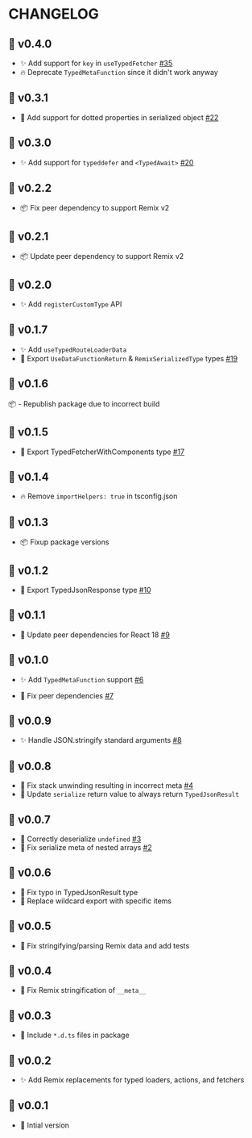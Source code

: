 # CHANGELOG

## 🚀 v0.4.0

- ✨ Add support for `key` in `useTypedFetcher` [#35](https://github.com/kiliman/remix-typedjson/issues/35)
- 🔥 Deprecate `TypedMetaFunction` since it didn't work anyway

## 🚀 v0.3.1

- 🐛 Add support for dotted properties in serialized object [#22](https://github.com/kiliman/remix-typedjson/issues/22)

## 🚀 v0.3.0

- ✨ Add support for `typeddefer` and `<TypedAwait>` [#20](https://github.com/kiliman/remix-typedjson/issues/20)

## 🚀 v0.2.2

- 📦 Fix peer dependency to support Remix v2

## 🚀 v0.2.1

- 📦 Update peer dependency to support Remix v2

## 🚀 v0.2.0

- ✨ Add `registerCustomType` API

## 🚀 v0.1.7

- ✨ Add `useTypedRouteLoaderData`
- 🔨 Export `UseDataFunctionReturn` & `RemixSerializedType` types [#19](https://github.com/kiliman/remix-typedjson/pull/19)

## 🚀 v0.1.6

📦 - Republish package due to incorrect build

## 🚀 v0.1.5

- 🔨 Export TypedFetcherWithComponents type [#17](https://github.com/kiliman/remix-typedjson/pull/17)

## 🚀 v0.1.4

- 🔥 Remove `importHelpers: true` in tsconfig.json

## 🚀 v0.1.3

- 📦 Fixup package versions

## 🚀 v0.1.2

- 🔨 Export TypedJsonResponse type [#10](https://github.com/kiliman/remix-typedjson/issues/10)

## 🚀 v0.1.1

- 🔨 Update peer dependencies for React 18 [#9](https://github.com/kiliman/remix-typedjson/pull/9)

## 🚀 v0.1.0

- ✨ Add `TypedMetaFunction` support [#6](https://github.com/kiliman/remix-typedjson/issue/6)

- 🐛 Fix peer dependencies [#7](https://github.com/kiliman/remix-typedjson/issues/7)

## 🚀 v0.0.9

- ✨ Handle JSON.stringify standard arguments [#8](https://github.com/kiliman/remix-typedjson/pull/9)

## 🚀 v0.0.8

- 🐛 Fix stack unwinding resulting in incorrect meta [#4](https://github.com/kiliman/remix-typedjson/issues/4)
- 🔨 Update `serialize` return value to always return `TypedJsonResult`

## 🚀 v0.0.7

- 🐛 Correctly deserialize `undefined` [#3](https://github.com/kiliman/remix-typedjson/pull/3)
- 🐛 Fix serialize meta of nested arrays [#2](https://github.com/kiliman/remix-typedjson/issues/2)

## 🚀 v0.0.6

- 🐛 Fix typo in TypedJsonResult type
- 🔨 Replace wildcard export with specific items

## 🚀 v0.0.5

- 🐛 Fix stringifying/parsing Remix data and add tests

## 🚀 v0.0.4

- 🐛 Fix Remix stringification of `__meta__`

## 🚀 v0.0.3

- 🔨 Include `*.d.ts` files in package

## 🚀 v0.0.2

- ✨ Add Remix replacements for typed loaders, actions, and fetchers

## 🚀 v0.0.1

- 🎉 Intial version
